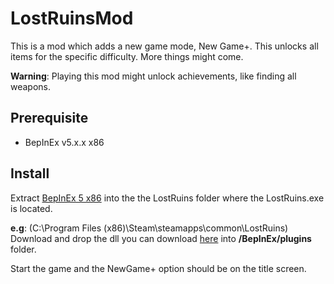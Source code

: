 # LostRuinsMod
This is a mod which adds a new game mode, New Game+. This unlocks all items for the specific difficulty.
More things might come.

**Warning**: Playing this mod might unlock achievements, like finding all weapons.

## Prerequisite
- BepInEx v5.x.x x86

## Install
Extract [BepInEx 5 x86](https://github.com/BepInEx/BepInEx/releases) into the the LostRuins folder where the LostRuins.exe is located.

**e.g**: (C:\Program Files (x86)\Steam\steamapps\common\LostRuins)  
Download and drop the dll you can download [here](https://github.com/thyraxx/LostRuinsMod/releases/latest) into **/BepInEx/plugins** folder.

Start the game and the NewGame+ option should be on the title screen.
